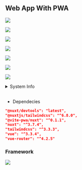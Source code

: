 ## Web App With PWA

<!-- ![image](https://github.com/straufer/React-Spring-boot/blob/main/image-nuxtjs.png?raw=true) -->

<p><img src="https://github.com/SclayGT/OwlMart/blob/main/Gambar/Gambars1.jpeg?raw=true"/></p>
<p><img src="https://github.com/SclayGT/OwlMart/blob/main/Gambar/Gambars2.jpeg?raw=true"/></p>
<p><img src="https://github.com/SclayGT/OwlMart/blob/main/Gambar/Gambars5.jpeg?raw=true"/></p>
<p><img src="https://github.com/SclayGT/OwlMart/blob/main/Gambar/Gambars4.jpeg?raw=true"/></p>
<p><img src="https://github.com/SclayGT/OwlMart/blob/main/Gambar/Gambars6.png?raw=true"/></p>
<p><img src="https://github.com/SclayGT/OwlMart/blob/main/Gambar/Gambars7.png?raw=true"/></p>
<p><img src="https://github.com/SclayGT/OwlMart/blob/main/Gambar/Gambars8.png?raw=true"/></p>

<details>
    <summary>System Info</summary>
    - OS: Ubuntu 22.04 LTS <br>
    - Kernel: 6.2.0-34-generic <br>
    - Shell: zsh 5.8.1 <br>
    - CPU: Intel i3-4030U (4) @ 1.80GHz <br>
    - GPU: AMD ATI Radeon HD 8550M <br>
    - Memory: 4221MiB / 7828MiB <br>
    - NodeJs 18.18.0 LTS <br>
</details>
<br>

- Dependecies

```json
"@nuxt/devtools": "latest",
"@nuxtjs/tailwindcss": "^6.8.0",
"@vite-pwa/nuxt": "^0.1.1",
"nuxt": "^3.7.4",
"tailwindcss": "^3.3.3",
"vue": "^3.3.4",
"vue-router": "^4.2.5"
```

### Framework

<p><img src="https://raw.githubusercontent.com/creativetimofficial/public-assets/master/nuxt-black-dashboard/opt_bd_nuxjs_thumbnail.jpg" /></p>
